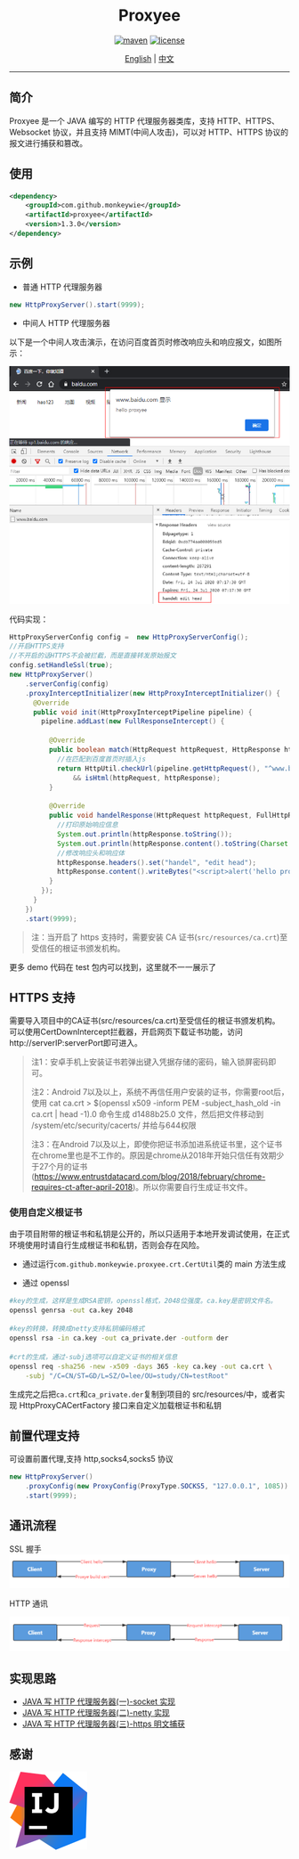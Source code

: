 <div align="center">
  <h1>Proxyee</h1>
  <p>
  
  [![maven](https://img.shields.io/maven-central/v/com.github.monkeywie/proxyee.svg)](https://search.maven.org/search?q=com.github.monkeywie)
  [![license](https://img.shields.io/github/license/monkeywie/proxyee.svg)](https://opensource.org/licenses/MIT)

  </p>
  <p>

  [English](/README.md) | [中文](/README_zh-CN.md)

  </p>
</div>

---

## 简介

Proxyee 是一个 JAVA 编写的 HTTP 代理服务器类库，支持 HTTP、HTTPS、Websocket 协议，并且支持 MIMT(中间人攻击)，可以对 HTTP、HTTPS 协议的报文进行捕获和篡改。

## 使用

```xml
<dependency>
    <groupId>com.github.monkeywie</groupId>
    <artifactId>proxyee</artifactId>
    <version>1.3.0</version>
</dependency>
```

## 示例

- 普通 HTTP 代理服务器

```java
new HttpProxyServer().start(9999);
```

- 中间人 HTTP 代理服务器

以下是一个中间人攻击演示，在访问百度首页时修改响应头和响应报文，如图所示：

![20200724152245](https://raw.githubusercontent.com/monkeyWie/pic-bed/master/proxyee/20200724152245.png)

代码实现：

```java
HttpProxyServerConfig config =  new HttpProxyServerConfig();
//开启HTTPS支持
//不开启的话HTTPS不会被拦截，而是直接转发原始报文
config.setHandleSsl(true);
new HttpProxyServer()
    .serverConfig(config)
    .proxyInterceptInitializer(new HttpProxyInterceptInitializer() {
      @Override
      public void init(HttpProxyInterceptPipeline pipeline) {
        pipeline.addLast(new FullResponseIntercept() {

          @Override
          public boolean match(HttpRequest httpRequest, HttpResponse httpResponse, HttpProxyInterceptPipeline pipeline) {
            //在匹配到百度首页时插入js
            return HttpUtil.checkUrl(pipeline.getHttpRequest(), "^www.baidu.com$")
                && isHtml(httpRequest, httpResponse);
          }

          @Override
          public void handelResponse(HttpRequest httpRequest, FullHttpResponse httpResponse, HttpProxyInterceptPipeline pipeline) {
            //打印原始响应信息
            System.out.println(httpResponse.toString());
            System.out.println(httpResponse.content().toString(Charset.defaultCharset()));
            //修改响应头和响应体
            httpResponse.headers().set("handel", "edit head");
            httpResponse.content().writeBytes("<script>alert('hello proxyee')</script>".getBytes());
          }
        });
      }
    })
    .start(9999);
```

> 注：当开启了 https 支持时，需要安装 CA 证书(`src/resources/ca.crt`)至受信任的根证书颁发机构。

更多 demo 代码在 test 包内可以找到，这里就不一一展示了

## HTTPS 支持

需要导入项目中的CA证书(src/resources/ca.crt)至受信任的根证书颁发机构。
可以使用CertDownIntercept拦截器，开启网页下载证书功能，访问http://serverIP:serverPort即可进入。

> 注1：安卓手机上安装证书若弹出键入凭据存储的密码，输入锁屏密码即可。
> 
> 注2：Android 7以及以上，系统不再信任用户安装的证书，你需要root后，使用
> cat ca.crt > $(openssl x509 -inform PEM -subject_hash_old -in ca.crt  | head -1).0
> 命令生成 d1488b25.0 文件，然后把文件移动到
> /system/etc/security/cacerts/
> 并给与644权限
> 
> 注3：在Android 7以及以上，即使你把证书添加进系统证书里，这个证书在chrome里也是不工作的。原因是chrome从2018年开始只信任有效期少于27个月的证书(https://www.entrustdatacard.com/blog/2018/february/chrome-requires-ct-after-april-2018)。所以你需要自行生成证书文件。

### 使用自定义根证书

由于项目附带的根证书和私钥是公开的，所以只适用于本地开发调试使用，在正式环境使用时请自行生成根证书和私钥，否则会存在风险。

- 通过运行`com.github.monkeywie.proxyee.crt.CertUtil`类的 main 方法生成

- 通过 openssl

```sh
#key的生成，这样是生成RSA密钥，openssl格式，2048位强度。ca.key是密钥文件名。
openssl genrsa -out ca.key 2048

#key的转换，转换成netty支持私钥编码格式
openssl rsa -in ca.key -out ca_private.der -outform der

#crt的生成，通过-subj选项可以自定义证书的相关信息
openssl req -sha256 -new -x509 -days 365 -key ca.key -out ca.crt \
    -subj "/C=CN/ST=GD/L=SZ/O=lee/OU=study/CN=testRoot"
```

生成完之后把`ca.crt`和`ca_private.der`复制到项目的 src/resources/中，或者实现 HttpProxyCACertFactory 接口来自定义加载根证书和私钥

## 前置代理支持


可设置前置代理,支持 http,socks4,socks5 协议

```java
new HttpProxyServer()
    .proxyConfig(new ProxyConfig(ProxyType.SOCKS5, "127.0.0.1", 1085))  //使用socks5二级代理
    .start(9999);
```

## 通讯流程

SSL 握手
![SSL握手](https://raw.githubusercontent.com/monkeyWie/pic-bed/master/proxyee/20190918134332.png)

HTTP 通讯

![HTTP通讯](https://raw.githubusercontent.com/monkeyWie/pic-bed/master/proxyee/20190918134232.png)

## 实现思路

- [JAVA 写 HTTP 代理服务器(一)-socket 实现](https://segmentfault.com/a/1190000011810997)
- [JAVA 写 HTTP 代理服务器(二)-netty 实现](https://segmentfault.com/a/1190000011811082)
- [JAVA 写 HTTP 代理服务器(三)-https 明文捕获](https://segmentfault.com/a/1190000011811150)

## 感谢

[![intellij-idea](idea.svg)](https://www.jetbrains.com/?from=proxyee)
